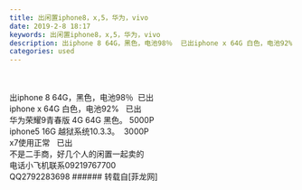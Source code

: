 ```yaml
---
title: 出闲置iphone8，x,5，华为，vivo
date: 2019-2-8 18:17
keywords: 出闲置iphone8，x,5，华为，vivo
description: 出iphone 8 64G，黑色，电池98％  已出iphone x 64G 白色，电池92%   已出华为荣耀9青春版 4G 64G 黑色。 5000Piphone5 16G 越狱系统10.3.3。  3000Px7使用正常   已出不是二手商，好几个人的闲置一起卖的电话小飞机联系09219767700QQ2792283698
categories: used
---
```

<td class="t_f" id="postmessage_2950901">

<br/>
<br/>
出iphone 8 64G，黑色，电池98％  已出<br/>
iphone x 64G 白色，电池92%   已出<br/>
华为荣耀9青春版 4G 64G 黑色。 5000P<br/>
iphone5 16G 越狱系统10.3.3。  3000P<br/>
x7使用正常   已出<br/>
不是二手商，好几个人的闲置一起卖的<br/>
电话小飞机联系09219767700<br/>
QQ2792283698</td>
###### 转载自[菲龙网]